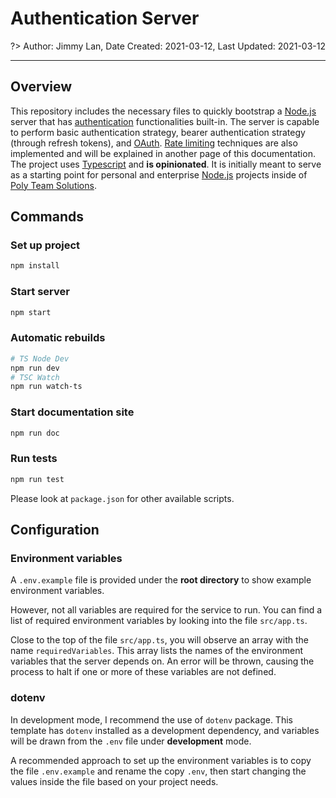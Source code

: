 # Authentication Server

?> Author: Jimmy Lan, Date Created: 2021-03-12, Last Updated: 2021-03-12

---

## Overview

This repository includes the necessary files to quickly bootstrap a [Node.js](https://nodejs.org/en/) server that has [authentication](https://en.wikipedia.org/wiki/Authentication) functionalities built-in.
The server is capable to perform basic authentication strategy, bearer authentication strategy (through refresh tokens), and [OAuth](https://oauth.net/2/).
[Rate limiting](https://en.wikipedia.org/wiki/Rate_limiting) techniques are also implemented and will be explained in another page of this documentation.
The project uses [Typescript](https://www.typescriptlang.org/) and **is opinionated**.
It is initially meant to serve as a starting point for personal and enterprise [Node.js](https://nodejs.org/en/) projects inside of [Poly Team Solutions](https://github.com/Poly-Team).

## Commands

### Set up project

```bash 
npm install
```

### Start server

```bash
npm start
```

### Automatic rebuilds

```bash
# TS Node Dev
npm run dev
# TSC Watch
npm run watch-ts
```

### Start documentation site
```bash
npm run doc
```

### Run tests
```bash
npm run test
```

Please look at `package.json` for other available scripts.

## Configuration

### Environment variables

A `.env.example` file is provided under the **root directory** to show example environment variables.

However, not all variables are required for the service to run.
You can find a list of required environment variables by looking into the file `src/app.ts`.

Close to the top of the file `src/app.ts`, you will observe an array with the name `requiredVariables`.
This array lists the names of the environment variables that the server depends on.
An error will be thrown, causing the process to halt if one or more of these variables are not defined.

### dotenv

In development mode, I recommend the use of `dotenv` package.
This template has `dotenv` installed as a development dependency, and variables will be drawn from the `.env` file under **development** mode.

A recommended approach to set up the environment variables is to copy the file `.env.example` and rename the copy `.env`, then start changing the values inside the file based on your project needs.


